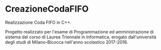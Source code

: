 # CreazioneCodaFIFO
Realizzazione Coda FIFO in C++.

Progetto realizzato per l'esame di Programmazione ed amministrazione di sistema del corso di Laurea Triennale in Informatica, erogato dall'università degli studi di Milano-Bicocca nell'anno scolastico 2017-2018.
